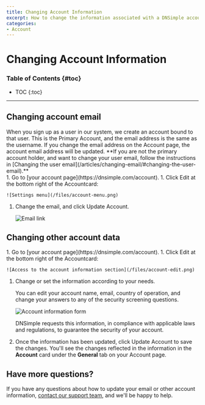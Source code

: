 ```yaml
---
title: Changing Account Information
excerpt: How to change the information associated with a DNSimple account.
categories:
- Account
---
```


# Changing Account Information

### Table of Contents {#toc}

* TOC
{:toc}

---

## Changing account email

<info>
When you sign up as a user in our system, we create an account bound to that user. This is the Primary Account, and the email address is the same as the username. If you change the email address on the Account page, the account email address will be updated. **If you are not the primary account holder, and want to change your user email, follow the instructions in [Changing the user email](/articles/changing-email/#changing-the-user-email).**
</info>

<div class="section-steps" markdown="1">
1. Go to [your account page](https://dnsimple.com/account).
1. Click <label>Edit</label> at the bottom right of the <label>Account</label>card: 

    ![Settings menu](/files/account-menu.png)

1. Change the email, and click <label>Update Account</label>.

    ![Email link](/files/account-email.png)

</div>

## Changing other account data

<div class="section-steps" markdown="1">
1. Go to [your account page](https://dnsimple.com/account).
1.  Click <label>Edit</label> at the bottom right of the <label>Account</label>card:

    ![Access to the account information section](/files/account-edit.png)

1. Change or set the information according to your needs.

   You can edit your account name, email, country of operation, and change your answers to any of the security screening questions. 

   ![Account information form](/files/account-information-form.png)

   <info>
   DNSimple requests this information, in compliance with applicable laws and regulations, to guarantee the security of your account.
   </info>

1. Once the information has been updated, click <label>Update Account</label> to save the changes. You'll see the changes reflected in the information in the **Account** card under the **General** tab on your Account page.

</div>

## Have more questions?

If you have any questions about how to update your email or other account information, [contact our support team](https://dnsimple.com/feedback), and we'll be happy to help. 
